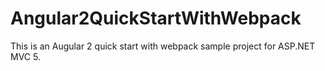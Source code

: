 # Angular2QuickStartWithWebpack
This is an Augular 2 quick start with webpack sample project for ASP.NET MVC 5.
